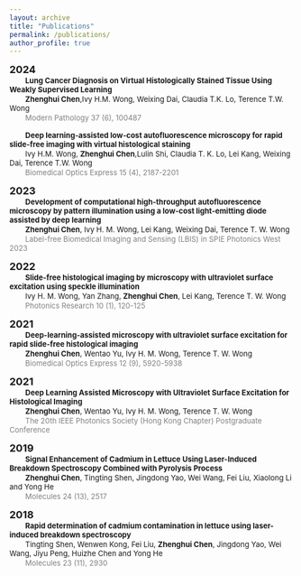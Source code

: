 ```yaml
---
layout: archive
title: "Publications"
permalink: /publications/
author_profile: true
---  
```

<b><font size=4>2024</font></b>   
&emsp;&emsp;<b><font size=2>Lung Cancer Diagnosis on Virtual Histologically Stained Tissue Using Weakly Supervised Learning</font></b>  
&emsp;&emsp;<font size=2><b>Zhenghui Chen</b>,Ivy H.M. Wong, Weixing Dai, Claudia T.K. Lo, Terence T.W. Wong</font>  
&emsp;&emsp;<font color=gray size=2>Modern Pathology 37 (6), 100487</font> 

&emsp;&emsp;<b><font size=2>Deep learning-assisted low-cost autofluorescence microscopy for rapid slide-free imaging with virtual histological staining</font></b>  
&emsp;&emsp;<font size=2>Ivy H.M. Wong, <b>Zhenghui Chen</b>,Lulin Shi, Claudia T. K. Lo, Lei Kang, Weixing Dai, Terence T.W. Wong</font>  
&emsp;&emsp;<font color=gray size=2>Biomedical Optics Express 15 (4), 2187-2201</font>  

<b><font size=4>2023</font></b>   
&emsp;&emsp;<b><font size=2>Development of computational high-throughput autofluorescence microscopy by pattern illumination using a low-cost light-emitting diode assisted by deep learning</font></b>  
&emsp;&emsp;<font size=2><b>Zhenghui Chen</b>, Ivy H. M. Wong, Lei Kang, Weixing Dai, Terence T. W. Wong</font>  
&emsp;&emsp;<font color=gray size=2>Label-free Biomedical Imaging and Sensing (LBIS) in SPIE Photonics West 2023</font>    

<b><font size=4>2022</font></b>   
&emsp;&emsp;<b><font size=2>Slide-free histological imaging by microscopy with ultraviolet surface excitation using speckle illumination</font></b>  
&emsp;&emsp;<font size=2>Ivy H. M. Wong, Yan Zhang, <b>Zhenghui Chen</b>, Lei Kang, Terence T. W. Wong</font>  
&emsp;&emsp;<font color=gray size=2>Photonics Research 10 (1), 120-125</font>    

<b><font size=4>2021</font></b>   
&emsp;&emsp;<b><font size=2>Deep-learning-assisted microscopy with ultraviolet surface excitation for rapid slide-free histological imaging</font></b>  
&emsp;&emsp;<font size=2><b>Zhenghui Chen</b>, Wentao Yu, Ivy H. M. Wong, Terence T. W. Wong</font>  
&emsp;&emsp;<font color=gray size=2>Biomedical Optics Express 12 (9), 5920-5938</font>    


<b><font size=4>2021</font></b>   
&emsp;&emsp;<b><font size=2>Deep Learning Assisted Microscopy with Ultraviolet Surface Excitation for Histological Imaging</font></b>  
&emsp;&emsp;<font size=2><b>Zhenghui Chen</b>, Wentao Yu, Ivy H. M. Wong, Terence T. W. Wong</font>  
&emsp;&emsp;<font color=gray size=2>The 20th IEEE Photonics Society (Hong Kong Chapter) Postgraduate Conference</font>    


<b><font size=4>2019</font></b>   
&emsp;&emsp;<b><font size=2>Signal Enhancement of Cadmium in Lettuce Using Laser-Induced Breakdown Spectroscopy Combined with Pyrolysis Process</font></b>  
&emsp;&emsp;<font size=2><b>Zhenghui Chen</b>, Tingting Shen, Jingdong Yao, Wei Wang, Fei Liu, Xiaolong Li and Yong He</font>  
&emsp;&emsp;<font color=gray size=2>Molecules 24 (13), 2517</font>    


<b><font size=4>2018</font></b>    
&emsp;&emsp;<b><font size=2>Rapid determination of cadmium contamination in lettuce using laser-induced breakdown spectroscopy</font></b>   
&emsp;&emsp;<font size=2>Tingting Shen, Wenwen Kong, Fei Liu, <b>Zhenghui Chen</b>, Jingdong Yao, Wei Wang, Jiyu Peng, Huizhe Chen and Yong He</font>   
&emsp;&emsp;<font color=gray size=2>Molecules 23 (11), 2930</font>  
